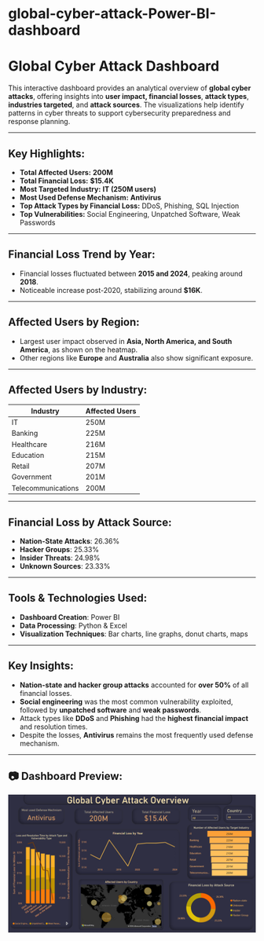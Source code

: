 # global-cyber-attack-Power-BI-dashboard

#  Global Cyber Attack Dashboard

This interactive dashboard provides an analytical overview of **global cyber attacks**, offering insights into **user impact, financial losses**, **attack types**, **industries targeted**, and **attack sources**. The visualizations help identify patterns in cyber threats to support cybersecurity preparedness and response planning.

---

##  Key Highlights:
- **Total Affected Users:** **200M**
- **Total Financial Loss:** **$15.4K**
- **Most Targeted Industry:** **IT (250M users)**
- **Most Used Defense Mechanism:** **Antivirus**
- **Top Attack Types by Financial Loss:** DDoS, Phishing, SQL Injection
- **Top Vulnerabilities:** Social Engineering, Unpatched Software, Weak Passwords

---

##  Financial Loss Trend by Year:
- Financial losses fluctuated between **2015 and 2024**, peaking around **2018**.
- Noticeable increase post-2020, stabilizing around **$16K**.

---

##  Affected Users by Region:
- Largest user impact observed in **Asia, North America, and South America**, as shown on the heatmap.
- Other regions like **Europe** and **Australia** also show significant exposure.

---

##  Affected Users by Industry:
| Industry         | Affected Users |
|------------------|----------------|
| IT               | 250M           |
| Banking          | 225M           |
| Healthcare       | 216M           |
| Education        | 215M           |
| Retail           | 207M           |
| Government       | 201M           |
| Telecommunications | 200M         |

---

##  Financial Loss by Attack Source:
- **Nation-State Attacks**: 26.36%
- **Hacker Groups**: 25.33%
- **Insider Threats**: 24.98%
- **Unknown Sources**: 23.33%

---

##  Tools & Technologies Used:
- **Dashboard Creation**: Power BI
- **Data Processing**: Python & Excel
- **Visualization Techniques**: Bar charts, line graphs, donut charts, maps

---

##  Key Insights:
- **Nation-state and hacker group attacks** accounted for **over 50%** of all financial losses.
- **Social engineering** was the most common vulnerability exploited, followed by **unpatched software** and **weak passwords**.
- Attack types like **DDoS** and **Phishing** had the **highest financial impact** and resolution times.
- Despite the losses, **Antivirus** remains the most frequently used defense mechanism.

---

## 📷 Dashboard Preview:
![Global Cyber Attack Dashboard](./Screenshot%202025-05-23%20085540.png)
